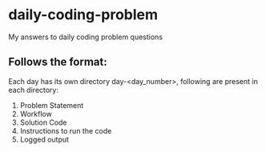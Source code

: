 # daily-coding-problem
My answers to daily coding problem questions

## Follows the format:
Each day has its own directory day-<day_number>, following are present in each directory:
1. Problem Statement
2. Workflow
4. Solution Code
4. Instructions to run the code
5. Logged output
